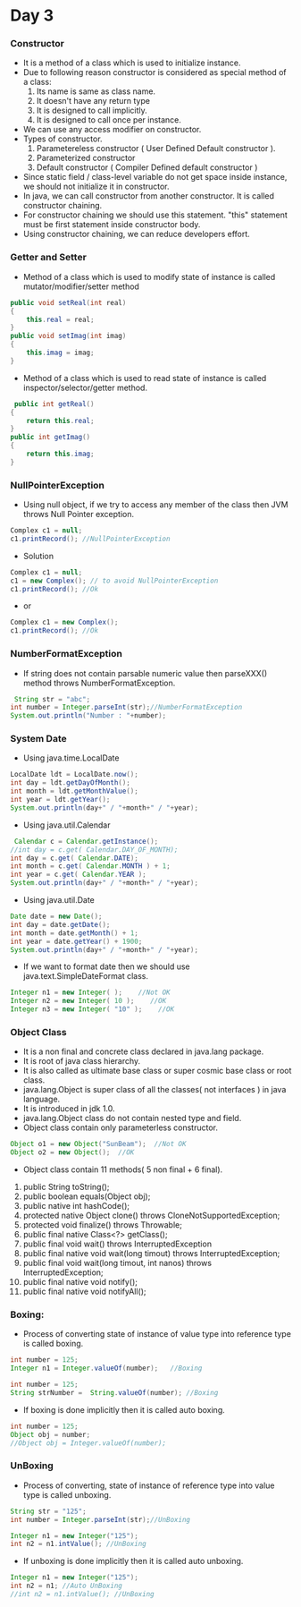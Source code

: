 # Day 3
### Constructor
* It is a method of a class which is used to initialize instance.
* Due to following reason constructor is considered as special method of a class:
    1. Its name is same as class name.
    2. It doesn't have any return type
    3. It is designed to call implicitly.
    4. It is designed to call once per instance.
* We can use any access modifier on constructor.
* Types of constructor.
    1. Parametereless constructor ( User Defined Default constructor ).
    2. Parameterized constructor
    3. Default constructor ( Compiler Defined default constructor )
* Since static field / class-level variable do not get space inside instance, we should not initialize it in constructor. 
* In java, we can call constructor from another constructor. It is called constructor chaining.
* For constructor chaining we should use this statement. "this" statement must be first statement inside constructor body.
* Using constructor chaining, we can reduce developers effort.
### Getter and Setter
* Method of a class which is used to modify state of instance is called mutator/modifier/setter method
```java
public void setReal(int real) 
{
    this.real = real;
}
public void setImag(int imag) 
{
    this.imag = imag;
}
```
* Method of a class which is used to read state of instance is called inspector/selector/getter method.
```java
 public int getReal() 
{
    return this.real;
}
public int getImag() 
{
    return this.imag;
}
```
### NullPointerException
* Using null object, if we try to access any member of the class then JVM throws Null Pointer exception.
```java
Complex c1 = null;
c1.printRecord(); //NullPointerException
```
* Solution
 ```java
Complex c1 = null;
c1 = new Complex(); // to avoid NullPointerException
c1.printRecord(); //Ok
```
* or
```java
Complex c1 = new Complex();
c1.printRecord(); //Ok
```
### NumberFormatException
* If string does not contain parsable numeric value then parseXXX() method throws NumberFormatException.
```java
 String str = "abc";
int number = Integer.parseInt(str);//NumberFormatException
System.out.println("Number : "+number);
```
### System Date
* Using java.time.LocalDate
```java
LocalDate ldt = LocalDate.now();
int day = ldt.getDayOfMonth();
int month = ldt.getMonthValue();
int year = ldt.getYear();
System.out.println(day+" / "+month+" / "+year);
```
* Using java.util.Calendar
```java
 Calendar c = Calendar.getInstance();  
//int day = c.get( Calendar.DAY_OF_MONTH);
int day = c.get( Calendar.DATE);
int month = c.get( Calendar.MONTH ) + 1;
int year = c.get( Calendar.YEAR );
System.out.println(day+" / "+month+" / "+year);
```
* Using java.util.Date
```java
Date date = new Date();
int day = date.getDate();
int month = date.getMonth() + 1;
int year = date.getYear() + 1900;
System.out.println(day+" / "+month+" / "+year);    
```
* If we want to format date then we should use java.text.SimpleDateFormat class.

```java
Integer n1 = new Integer( );    //Not OK
Integer n2 = new Integer( 10 );    //OK
Integer n3 = new Integer( "10" );    //OK
```
### Object Class
* It is a non final and concrete class declared in java.lang package.
* It is root of java class hierarchy.
* It is also called as ultimate base class or super cosmic base class or root class.
* java.lang.Object is super class of all the classes( not interfaces ) in java language.
* It is introduced in jdk 1.0.
* java.lang.Object class do not contain nested type and field.
* Object class contain only parameterless constructor.
```java
Object o1 = new Object("SunBeam");  //Not OK
Object o2 = new Object();  //OK
```
* Object class contain 11 methods( 5 non final + 6 final).
1. public String toString();
2. public boolean equals(Object obj);
3. public native int hashCode();
4. protected native Object clone() throws               CloneNotSupportedException; 
5. protected void finalize() throws Throwable;
6. public final native Class<?> getClass(); 
7. public final void wait() throws InterruptedException
8. public final native void wait(long timout) throws       InterruptedException;
9. public final void wait(long timout, int nanos) throws InterruptedException;
10. public final native void notify();
11. public final native void notifyAll();
### Boxing:
* Process of converting state of instance of value type into reference type is called boxing.
```java
int number = 125;    
Integer n1 = Integer.valueOf(number);   //Boxing
```
```java
int number = 125;
String strNumber =  String.valueOf(number); //Boxing    
```
* If boxing is done implicitly then it is called auto boxing.
```java
int number = 125;
Object obj = number;
//Object obj = Integer.valueOf(number); 
```  
### UnBoxing
* Process of converting, state of instance of reference type into value type is called unboxing.
```java
String str = "125";    
int number = Integer.parseInt(str);//UnBoxing
```
```java
Integer n1 = new Integer("125");
int n2 = n1.intValue(); //UnBoxing
```
* If unboxing is done implicitly then it is called auto unboxing.
```java
Integer n1 = new Integer("125");
int n2 = n1; //Auto UnBoxing
//int n2 = n1.intValue(); //UnBoxing
```